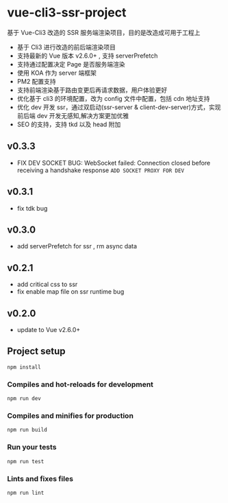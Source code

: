 # vue-cli3-ssr-project

基于 Vue-Cli3 改造的 SSR 服务端渲染项目，目的是改造成可用于工程上

- 基于 Cli3 进行改造的前后端渲染项目
- 支持最新的 Vue 版本 v2.6.0+ , 支持 serverPrefetch
- 支持通过配置决定 Page 是否服务端渲染
- 使用 KOA 作为 server 端框架
- PM2 配置支持
- 支持前端渲染基于路由变更后再请求数据，用户体验更好
- 优化基于 cli3 的环境配置，改为 config 文件中配置，包括 cdn 地址支持
- 优化 dev 开发 ssr，通过双启动(ssr-server & client-dev-server)方式，实现前后端 dev 开发无感知,解决方案更加优雅
- SEO 的支持，支持 tkd 以及 head 附加

## v0.3.3

- FIX DEV SOCKET BUG: WebSocket failed: Connection closed before receiving a handshake response `ADD SOCKET PROXY FOR DEV`

## v0.3.1

- fix tdk bug

## v0.3.0

- add serverPrefetch for ssr , rm async data

## v0.2.1

- add critical css to ssr
- fix enable map file on ssr runtime bug

## v0.2.0

- update to Vue v2.6.0+

## Project setup

```
npm install
```

### Compiles and hot-reloads for development

```
npm run dev
```

### Compiles and minifies for production

```
npm run build
```

### Run your tests

```
npm run test
```

### Lints and fixes files

```
npm run lint
```

